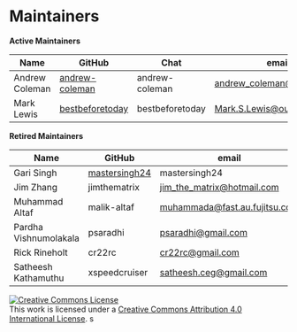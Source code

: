 Maintainers
===========

**Active Maintainers**

| Name | GitHub | Chat | email
|------|--------|------|----------------------
| Andrew Coleman | [andrew-coleman][andrew-coleman] | andrew-coleman | andrew_coleman@uk.ibm.com |
| Mark Lewis | [bestbeforetoday][bestbeforetoday] | bestbeforetoday | Mark.S.Lewis@outlook.com |

**Retired Maintainers**

| Name | GitHub | email |
|---|---|---|
| Gari Singh | [mastersingh24][mastersingh24] | mastersingh24 | <gari.r.singh@gmail.com> |
| Jim Zhang | jimthematrix | jim_the_matrix@hotmail.com |
| Muhammad Altaf | malik-altaf | muhammada@fast.au.fujitsu.com |
| Pardha Vishnumolakala| psaradhi | psaradhi@gmail.com |
| Rick Rineholt | cr22rc | cr22rc@gmail.com |
| Satheesh Kathamuthu | xspeedcruiser | satheesh.ceg@gmail.com |

<a rel="license" href="http://creativecommons.org/licenses/by/4.0/"><img alt="Creative Commons License" style="border-width:0" src="https://i.creativecommons.org/l/by/4.0/88x31.png" /></a><br />This work is licensed under a <a rel="license" href="http://creativecommons.org/licenses/by/4.0/">Creative Commons Attribution 4.0 International License</a>.
s

[andrew-coleman]: https://github.com/andrew-coleman
[bestbeforetoday]: https://github.com/bestbeforetoday
[mastersingh24]: https://github.com/mastersingh24
